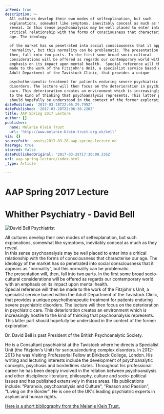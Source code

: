 ```yaml
---
inFeed: true
description: >-
  All cultures develop their own modes of selfexplanation, but such
  explanations, somewhat like symptoms, inevitably conceal as much as they
  reveal. In this sense psychoanalysis may be well placed to enter into a
  critical relationship with the forms of consciousness that characterise our
  age. The ideology

  of the market has so penetrated into social consciousness that it appears as
  "normality", but this normality can be problematic. The presentation will,
  then, fall into two parts. In the first some broad socio-cultural
  considerations will be offered as regards our contemporary world with an
  emphasis on its impact upon mental health.  Special reference will then be
  made to the work of the Fitzjohn's Unit, a specialist service based within the
  Adult Department of the Tavistock Clinic, that provides a unique

  psychotherapeutic treatment for patients enduring severe psychiatric
  disorders. The lecture will then focus on the deterioration in psychiatric
  care. This deterioration creates an environment which is increasingly hostile
  to the kind of thinking that psychoanalysis represents. This latter part
  should hopefully be understood in the context of the former exploration.
dateModified: '2017-03-28T22:06:29.795Z'
datePublished: '2017-03-28T22:06:30.220Z'
title: AAP Spring 2017 Lecture
author: []
publisher:
  name: Melanie Klein Trust
  url: 'http://www.melanie-klein-trust.org.uk/bell'
via: {}
sourcePath: _posts/2017-03-28-aap-spring-lecture.md
hasPage: true
starred: false
datePublishedOriginal: '2017-03-28T17:30:09.336Z'
url: aap-spring-lecture/index.html
_type: Article

---
```

# **AAP Spring 2017 Lecture**

# **Whither Psychiatry - David Bell**
![David Bell Psychiatrist](https://the-grid-user-content.s3-us-west-2.amazonaws.com/94eada76-e568-4d3f-981d-b9a9c834db9a.jpg)

All cultures develop their own modes of selfexplanation, but such explanations, somewhat like symptoms, inevitably conceal as much as they reveal.  
In this sense psychoanalysis may be well placed to enter into a critical relationship with the forms of consciousness that characterise our age. The ideology
of the market has so penetrated into social consciousness that it appears as "normality", but this normality can be problematic.  
The presentation will, then, fall into two parts. In the first some broad socio-cultural considerations will be offered as regards our contemporary world with an emphasis on its impact upon mental health.   
Special reference will then be made to the work of the Fitzjohn's Unit, a specialist service based within the Adult Department of the Tavistock Clinic, that provides a unique
psychotherapeutic treatment for patients enduring severe psychiatric disorders. The lecture will then focus on the deterioration in psychiatric care. This deterioration creates an environment which is increasingly hostile to the kind of thinking that psychoanalysis represents.  
This latter part should hopefully be understood in the context of the former exploration.

Dr. David Bell is past President of the British Psychoanalytic Society.

He is a Consultant psychiatrist at the Tavistock where he directs a Specialist Unit (the Fitzjohn's Unit) for serious/enduring complex disorders. In 2012-2013 he was Visiting Professorial Fellow at Birkbeck College, London. His writing and lecturing interests include the development of psychoanalytic concepts, psychosis and borderlines states. Throughout his professional career he has been deeply involved in the relation between psychoanalysis and other disciplines: literature, philosophy, culture and socio-political issues and has published extensively in these areas. His publications include: "Paranoia, psychoanalysis and Culture", "Reason and Passion", "Living on the Border". He is one of the UK's leading psychiatric experts in asylum and human rights.

[Here is a short bibliography from the Melanie Klein Trust.][0]

[0]: http://www.melanie-klein-trust.org.uk/bell "bibliography"